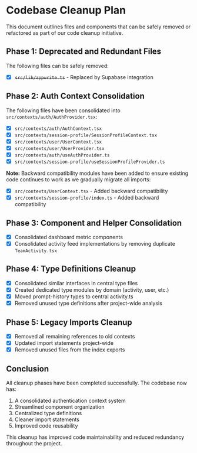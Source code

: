 
# Codebase Cleanup Plan

This document outlines files and components that can be safely removed or refactored as part of our code cleanup initiative.

## Phase 1: Deprecated and Redundant Files

The following files can be safely removed:

- [x] ~~`src/lib/appwrite.ts`~~ - Replaced by Supabase integration

## Phase 2: Auth Context Consolidation

The following files have been consolidated into `src/contexts/auth/AuthProvider.tsx`:

- [x] `src/contexts/auth/AuthContext.tsx`
- [x] `src/contexts/session-profile/SessionProfileContext.tsx` 
- [x] `src/contexts/user/UserContext.tsx`
- [x] `src/contexts/user/UserProvider.tsx`
- [x] `src/contexts/auth/useAuthProvider.ts`
- [x] `src/contexts/session-profile/useSessionProfileProvider.ts`

**Note:** Backward compatibility modules have been added to ensure existing code continues to work as we gradually migrate all imports:
- [x] `src/contexts/UserContext.tsx` - Added backward compatibility
- [x] `src/contexts/session-profile/index.ts` - Added backward compatibility

## Phase 3: Component and Helper Consolidation

- [x] Consolidated dashboard metric components
- [x] Consolidated activity feed implementations by removing duplicate `TeamActivity.tsx`

## Phase 4: Type Definitions Cleanup

- [x] Consolidated similar interfaces in central type files
- [x] Created dedicated type modules by domain (activity, user, etc.)
- [x] Moved prompt-history types to central activity.ts
- [x] Removed unused type definitions after project-wide analysis

## Phase 5: Legacy Imports Cleanup

- [x] Removed all remaining references to old contexts
- [x] Updated import statements project-wide
- [x] Removed unused files from the index exports

## Conclusion

All cleanup phases have been completed successfully. The codebase now has:

1. A consolidated authentication context system
2. Streamlined component organization
3. Centralized type definitions
4. Cleaner import statements
5. Improved code reusability

This cleanup has improved code maintainability and reduced redundancy throughout the project.
